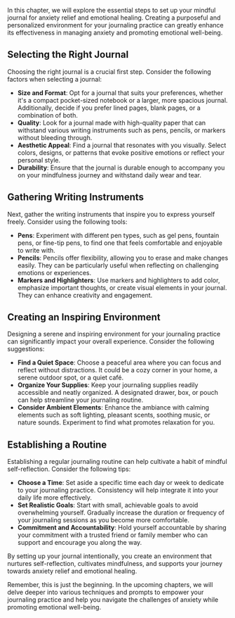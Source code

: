 
In this chapter, we will explore the essential steps to set up your mindful journal for anxiety relief and emotional healing. Creating a purposeful and personalized environment for your journaling practice can greatly enhance its effectiveness in managing anxiety and promoting emotional well-being.

Selecting the Right Journal
---------------------------

Choosing the right journal is a crucial first step. Consider the following factors when selecting a journal:

* **Size and Format**: Opt for a journal that suits your preferences, whether it's a compact pocket-sized notebook or a larger, more spacious journal. Additionally, decide if you prefer lined pages, blank pages, or a combination of both.
* **Quality**: Look for a journal made with high-quality paper that can withstand various writing instruments such as pens, pencils, or markers without bleeding through.
* **Aesthetic Appeal**: Find a journal that resonates with you visually. Select colors, designs, or patterns that evoke positive emotions or reflect your personal style.
* **Durability**: Ensure that the journal is durable enough to accompany you on your mindfulness journey and withstand daily wear and tear.

Gathering Writing Instruments
-----------------------------

Next, gather the writing instruments that inspire you to express yourself freely. Consider using the following tools:

* **Pens**: Experiment with different pen types, such as gel pens, fountain pens, or fine-tip pens, to find one that feels comfortable and enjoyable to write with.
* **Pencils**: Pencils offer flexibility, allowing you to erase and make changes easily. They can be particularly useful when reflecting on challenging emotions or experiences.
* **Markers and Highlighters**: Use markers and highlighters to add color, emphasize important thoughts, or create visual elements in your journal. They can enhance creativity and engagement.

Creating an Inspiring Environment
---------------------------------

Designing a serene and inspiring environment for your journaling practice can significantly impact your overall experience. Consider the following suggestions:

* **Find a Quiet Space**: Choose a peaceful area where you can focus and reflect without distractions. It could be a cozy corner in your home, a serene outdoor spot, or a quiet café.
* **Organize Your Supplies**: Keep your journaling supplies readily accessible and neatly organized. A designated drawer, box, or pouch can help streamline your journaling routine.
* **Consider Ambient Elements**: Enhance the ambiance with calming elements such as soft lighting, pleasant scents, soothing music, or nature sounds. Experiment to find what promotes relaxation for you.

Establishing a Routine
----------------------

Establishing a regular journaling routine can help cultivate a habit of mindful self-reflection. Consider the following tips:

* **Choose a Time**: Set aside a specific time each day or week to dedicate to your journaling practice. Consistency will help integrate it into your daily life more effectively.
* **Set Realistic Goals**: Start with small, achievable goals to avoid overwhelming yourself. Gradually increase the duration or frequency of your journaling sessions as you become more comfortable.
* **Commitment and Accountability**: Hold yourself accountable by sharing your commitment with a trusted friend or family member who can support and encourage you along the way.

By setting up your journal intentionally, you create an environment that nurtures self-reflection, cultivates mindfulness, and supports your journey towards anxiety relief and emotional healing.

Remember, this is just the beginning. In the upcoming chapters, we will delve deeper into various techniques and prompts to empower your journaling practice and help you navigate the challenges of anxiety while promoting emotional well-being.

